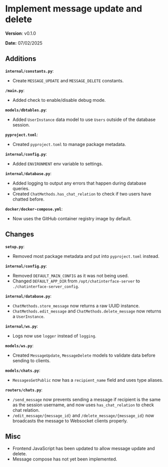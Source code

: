 # Implement message update and delete

**Version**: v0.1.0

**Date:** 07/02/2025

## Additions

**`internal/constants.py`**:

* Create `MESSAGE_UPDATE` and `MESSAGE_DELETE` constants.

**`/main.py`**:

* Added check to enable/disable debug mode.

**`models/dbtables.py`**:

* Added `UserInstance` data model to use `Users` outside of the database session.

**`pyproject.toml`**:

* Created `pyproject.toml` to manage package metadata.

**`internal/config.py`**:

* Added `ENVIRONMENT` env variable to settings.

**`internal/database.py`**:

* Added logging to output any errors that happen during database queries.
* Created `ChatMethods.has_chat_relation` to check if two users have chatted before.

**`docker/docker-compose.yml`**:

* Now uses the GitHub container registry image by default.

## Changes

**`setup.py`**:

* Removed most package metadata and put into `pyproject.toml` instead.

**`internal/config.py`**:

* Removed `DEFAULT_MAIN_CONFIG` as it was not being used.
* Changed `DEFAULT_APP_DIR` from `/opt/chatinterface-server` to `./chatinterface-server_config`.

**`internal/database.py`**:

* `ChatMethods.store_message` now returns a raw UUID instance.
* `ChatMethods.edit_message` and `ChatMethods.delete_message` now returns a `UserInstance`.

**`internal/ws.py`**:

* Logs now use `logger` instead of `logging`.

**`models/ws.py`**:

* Created `MessageUpdate`, `MessageDelete` models to validate data before sending to clients.

**`models/chats.py`**:

* `MessagesGetPublic` now has a `recipient_name` field and uses type aliases.

**`routers/chats.py`**:

* `/send_message` now prevents sending a message if recipient is the same as the session username, and now uses `has_chat_relation` to check chat relation.
* `/edit_message/{message_id}` and `/delete_message/{message_id}` now broadcasts the message to Websocket clients properly.

## Misc

* Frontend JavaScript has been updated to allow message update and delete.
* Message compose has not yet been implemented.
